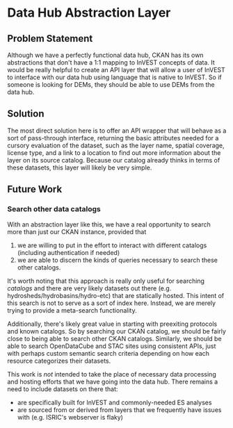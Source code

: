 # Data Hub Abstraction Layer

## Problem Statement

Although we have a perfectly functional data hub, CKAN has its own abstractions
that don't have a 1:1 mapping to InVEST concepts of data.  It would be really
helpful to create an API layer that will allow a user of InVEST to interface
with our data hub using language that is native to InVEST.  So if someone is
looking for DEMs, they should be able to use DEMs from the data hub.

## Solution

The most direct solution here is to offer an API wrapper that will behave as a
sort of pass-through interface, returning the basic attributes needed for a
cursory evaluation of the dataset, such as the layer name, spatial coverage,
license type, and a link to a location to find out more information about the
layer on its source catalog.  Because our catalog already thinks in terms of
these datasets, this layer will likely be very simple.


## Future Work

### Search other data catalogs

With an abstraction layer like this, we have a real opportunity to search more
than just our CKAN instance, provided that

1. we are willing to put in the effort to interact with different catalogs
   (including authentication if needed)
2. we are able to discern the kinds of queries necessary to search these other
   catalogs.

It's worth noting that this approach is really only useful for searching
_catalogs_ and there are very likely datasets out there (e.g.
hydrosheds/hydrobasins/hydro-etc) that are statically hosted.  This intent of
this search is not to serve as a sort of index here.  Instead, we are merely
trying to provide a meta-search functionality.

Additionally, there's likely great value in starting with preexiting protocols
and known catalogs.  So by searching our CKAN catalog, we should be fairly
close to being able to search other CKAN catalogs.  Similarly, we should be
able to search OpenDataCube and STAC sites using consistent APIs, just with
perhaps custom semantic search criteria depending on how each resource
categorizes their datasets.

This work is _not_ intended to take the place of necessary data processing and
hosting efforts that we have going into the data hub.  There remains a need to
include datasets on there that:

* are specifically built for InVEST and commonly-needed ES analyses
* are sourced from or derived from layers that we frequently have issues with
  (e.g. ISRIC's webserver is flaky)
